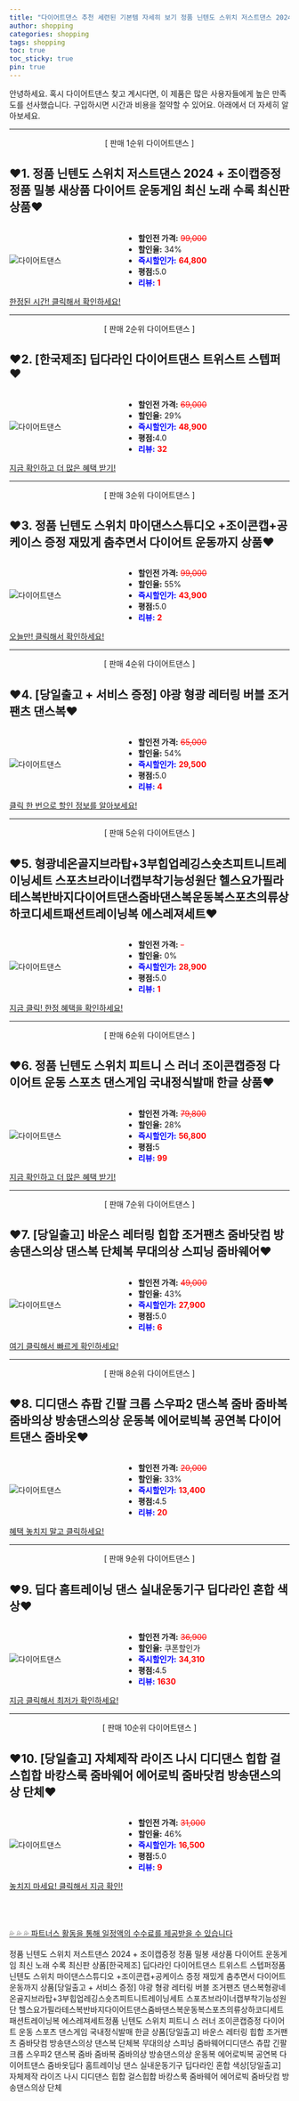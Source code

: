 ```yaml
---
title: "다이어트댄스 추천 세련된 기본템 자세히 보기 정품 닌텐도 스위치 저스트댄스 2024"
author: shopping
categories: shopping
tags: shopping
toc: true
toc_sticky: true
pin: true
---
```

안녕하세요. 혹시 다이어트댄스 찾고 계시다면, 이 제품은 많은 사용자들에게 높은 만족도를 선사했습니다. 구입하시면 시간과 비용을 절약할 수 있어요. 아래에서 더 자세히 알아보세요.

---
<p class="toplist" style="margin: 0 auto; display: block; width: fit-content;">[ 판매 1순위 다이어트댄스 ]</p>

<h2><strong>❤️1. 정품 닌텐도 스위치 저스트댄스 2024 + 조이캡증정 정품 밀봉 새상품 다이어트 운동게임 최신 노래 수록 최신판 상품❤️</strong></h2>

<div style="display: flex; align-items: center;">
    <div style="flex: 0.4;">
        <img src="https://thumbnail7.coupangcdn.com/thumbnails/remote/230x230ex/image/vendor_inventory/4c4f/5de710a73ae29c6f8e34e9fd892e8c22beb13f4e87732983b09c65e9f5bf.png" alt="다이어트댄스" style="max-width: 100%;">
    </div>
    <div style="flex: 0.6; margin-left: 10px;">
        <ul>
            <li><strong>할인전 가격:</strong> <del style="color: red;">99,000</del></li>
            <li><strong>할인율:</strong> 34%</li>
            <li><span style='color:blue'><strong>즉시할인가:</strong></span> <span style='color:red'><strong>64,800</strong></span></li>
            <li><strong>평점:</strong>5.0</li>
            <li><span style='color:blue'><strong>리뷰:</strong></span> <span style='color:red'><strong>1</strong></span></li>
        </ul>
    </div>
</div>
<div class="center">
    <a href="https://selin100587001.github.io?lptag=AF9450613&subid=githubio&pageKey=8146852387&traceid=V0-153&itemId=23168554303&vendorItemId=90201331060" class="myButton">
        한정된 시간! 클릭해서 확인하세요!
    </a>
</div>


---
<p class="toplist" style="margin: 0 auto; display: block; width: fit-content;">[ 판매 2순위 다이어트댄스 ]</p>

<h2><strong>❤️2. [한국제조] 딥다라인 다이어트댄스 트위스트 스텝퍼❤️</strong></h2>

<div style="display: flex; align-items: center;">
    <div style="flex: 0.4;">
        <img src="https://thumbnail9.coupangcdn.com/thumbnails/remote/230x230ex/image/vendor_inventory/4da4/e4653155880aa19d4158c7643e664731a243aec4beab01d03040fe924b79.jpg" alt="다이어트댄스" style="max-width: 100%;">
    </div>
    <div style="flex: 0.6; margin-left: 10px;">
        <ul>
            <li><strong>할인전 가격:</strong> <del style="color: red;">69,000</del></li>
            <li><strong>할인율:</strong> 29%</li>
            <li><span style='color:blue'><strong>즉시할인가:</strong></span> <span style='color:red'><strong>48,900</strong></span></li>
            <li><strong>평점:</strong>4.0</li>
            <li><span style='color:blue'><strong>리뷰:</strong></span> <span style='color:red'><strong>32</strong></span></li>
        </ul>
    </div>
</div>
<div class="center">
    <a href="https://selin100587001.github.io?lptag=AF9450613&subid=githubio&pageKey=7444918698&traceid=V0-153&itemId=19368368703&vendorItemId=74568538400" class="myButton">
        지금 확인하고 더 많은 혜택 받기!
    </a>
</div>


---
<p class="toplist" style="margin: 0 auto; display: block; width: fit-content;">[ 판매 3순위 다이어트댄스 ]</p>

<h2><strong>❤️3. 정품 닌텐도 스위치 마이댄스스튜디오 +조이콘캡+공케이스 증정 재밌게 춤추면서 다이어트 운동까지 상품❤️</strong></h2>

<div style="display: flex; align-items: center;">
    <div style="flex: 0.4;">
        <img src="https://thumbnail7.coupangcdn.com/thumbnails/remote/230x230ex/image/vendor_inventory/99b5/799321a10c3e0f7b3a080e8abe4c4664aa8a2aa8e41cf0105a48eeb65f96.png" alt="다이어트댄스" style="max-width: 100%;">
    </div>
    <div style="flex: 0.6; margin-left: 10px;">
        <ul>
            <li><strong>할인전 가격:</strong> <del style="color: red;">99,000</del></li>
            <li><strong>할인율:</strong> 55%</li>
            <li><span style='color:blue'><strong>즉시할인가:</strong></span> <span style='color:red'><strong>43,900</strong></span></li>
            <li><strong>평점:</strong>5.0</li>
            <li><span style='color:blue'><strong>리뷰:</strong></span> <span style='color:red'><strong>2</strong></span></li>
        </ul>
    </div>
</div>
<div class="center">
    <a href="https://selin100587001.github.io?lptag=AF9450613&subid=githubio&pageKey=8161251789&traceid=V0-153&itemId=23268476360&vendorItemId=90300830942" class="myButton">
        오늘만! 클릭해서 확인하세요!
    </a>
</div>


---
<p class="toplist" style="margin: 0 auto; display: block; width: fit-content;">[ 판매 4순위 다이어트댄스 ]</p>

<h2><strong>❤️4. [당일출고 + 서비스 증정] 야광 형광 레터링 버블 조거팬츠 댄스복❤️</strong></h2>

<div style="display: flex; align-items: center;">
    <div style="flex: 0.4;">
        <img src="https://thumbnail6.coupangcdn.com/thumbnails/remote/230x230ex/image/vendor_inventory/974b/541ddb9357ef8458b535ac17bd8d6e575e89f1942f78b0982044e817f20e.jpg" alt="다이어트댄스" style="max-width: 100%;">
    </div>
    <div style="flex: 0.6; margin-left: 10px;">
        <ul>
            <li><strong>할인전 가격:</strong> <del style="color: red;">65,000</del></li>
            <li><strong>할인율:</strong> 54%</li>
            <li><span style='color:blue'><strong>즉시할인가:</strong></span> <span style='color:red'><strong>29,500</strong></span></li>
            <li><strong>평점:</strong>5.0</li>
            <li><span style='color:blue'><strong>리뷰:</strong></span> <span style='color:red'><strong>4</strong></span></li>
        </ul>
    </div>
</div>
<div class="center">
    <a href="https://selin100587001.github.io?lptag=AF9450613&subid=githubio&pageKey=7800484256&traceid=V0-153&itemId=21124762785&vendorItemId=88186533426" class="myButton">
        클릭 한 번으로 할인 정보를 알아보세요!
    </a>
</div>


---
<p class="toplist" style="margin: 0 auto; display: block; width: fit-content;">[ 판매 5순위 다이어트댄스 ]</p>

<h2><strong>❤️5. 형광네온골지브라탑+3부힙업레깅스숏츠피트니트레이닝세트 스포츠브라이너캡부착기능성원단 헬스요가필라테스복반바지다이어트댄스줌바댄스복운동복스포츠의류상하코디세트패션트레이닝복 에스레져세트❤️</strong></h2>

<div style="display: flex; align-items: center;">
    <div style="flex: 0.4;">
        <img src="https://thumbnail8.coupangcdn.com/thumbnails/remote/230x230ex/image/vendor_inventory/fb4c/abfe68f28ace3a6ce4d0fb5e40153976bb725cfebfc6cabce9a64c1035ee.jpg" alt="다이어트댄스" style="max-width: 100%;">
    </div>
    <div style="flex: 0.6; margin-left: 10px;">
        <ul>
            <li><strong>할인전 가격:</strong> <del style="color: red;">-</del></li>
            <li><strong>할인율:</strong> 0%</li>
            <li><span style='color:blue'><strong>즉시할인가:</strong></span> <span style='color:red'><strong>28,900</strong></span></li>
            <li><strong>평점:</strong>5.0</li>
            <li><span style='color:blue'><strong>리뷰:</strong></span> <span style='color:red'><strong>1</strong></span></li>
        </ul>
    </div>
</div>
<div class="center">
    <a href="https://selin100587001.github.io?lptag=AF9450613&subid=githubio&pageKey=8116366901&traceid=V0-153&itemId=23010836646&vendorItemId=90639759407" class="myButton">
        지금 클릭! 한정 혜택을 확인하세요!
    </a>
</div>


---
<p class="toplist" style="margin: 0 auto; display: block; width: fit-content;">[ 판매 6순위 다이어트댄스 ]</p>

<h2><strong>❤️6. 정품 닌텐도 스위치 피트니 스 러너 조이콘캡증정 다이어트 운동 스포츠 댄스게임 국내정식발매 한글 상품❤️</strong></h2>

<div style="display: flex; align-items: center;">
    <div style="flex: 0.4;">
        <img src="https://thumbnail6.coupangcdn.com/thumbnails/remote/230x230ex/image/vendor_inventory/1747/7e55e681d14b6f578d354c450061f2d34b670566e612d70cd7056c43489c.png" alt="다이어트댄스" style="max-width: 100%;">
    </div>
    <div style="flex: 0.6; margin-left: 10px;">
        <ul>
            <li><strong>할인전 가격:</strong> <del style="color: red;">79,800</del></li>
            <li><strong>할인율:</strong> 28%</li>
            <li><span style='color:blue'><strong>즉시할인가:</strong></span> <span style='color:red'><strong>56,800</strong></span></li>
            <li><strong>평점:</strong>5</li>
            <li><span style='color:blue'><strong>리뷰:</strong></span> <span style='color:red'><strong>99</strong></span></li>
        </ul>
    </div>
</div>
<div class="center">
    <a href="https://selin100587001.github.io?lptag=AF9450613&subid=githubio&pageKey=8181598720&traceid=V0-153&itemId=23393347248&vendorItemId=90420651618" class="myButton">
        지금 확인하고 더 많은 혜택 받기!
    </a>
</div>


---
<p class="toplist" style="margin: 0 auto; display: block; width: fit-content;">[ 판매 7순위 다이어트댄스 ]</p>

<h2><strong>❤️7. [당일출고] 바운스 레터링 힙합 조거팬츠 줌바닷컴 방송댄스의상 댄스복 단체복 무대의상 스피닝 줌바웨어❤️</strong></h2>

<div style="display: flex; align-items: center;">
    <div style="flex: 0.4;">
        <img src="https://thumbnail6.coupangcdn.com/thumbnails/remote/230x230ex/image/vendor_inventory/630a/1fa9eea61d5a978f98950f6ecbf432bac9ad69c81fa308ef172eb3334752.jpg" alt="다이어트댄스" style="max-width: 100%;">
    </div>
    <div style="flex: 0.6; margin-left: 10px;">
        <ul>
            <li><strong>할인전 가격:</strong> <del style="color: red;">49,000</del></li>
            <li><strong>할인율:</strong> 43%</li>
            <li><span style='color:blue'><strong>즉시할인가:</strong></span> <span style='color:red'><strong>27,900</strong></span></li>
            <li><strong>평점:</strong>5.0</li>
            <li><span style='color:blue'><strong>리뷰:</strong></span> <span style='color:red'><strong>6</strong></span></li>
        </ul>
    </div>
</div>
<div class="center">
    <a href="https://selin100587001.github.io?lptag=AF9450613&subid=githubio&pageKey=7652830672&traceid=V0-153&itemId=20367038321&vendorItemId=87450886951" class="myButton">
        여기 클릭해서 빠르게 확인하세요!
    </a>
</div>


---
<p class="toplist" style="margin: 0 auto; display: block; width: fit-content;">[ 판매 8순위 다이어트댄스 ]</p>

<h2><strong>❤️8. 디디댄스 츄팝 긴팔 크롭 스우파2 댄스복 줌바 줌바복 줌바의상 방송댄스의상 운동복 에어로빅복 공연복 다이어트댄스 줌바옷❤️</strong></h2>

<div style="display: flex; align-items: center;">
    <div style="flex: 0.4;">
        <img src="https://thumbnail6.coupangcdn.com/thumbnails/remote/230x230ex/image/vendor_inventory/1e52/64e39746f7e744f41634ffffd4d5a949ba3156ced76bb6836307d5be7e88.jpg" alt="다이어트댄스" style="max-width: 100%;">
    </div>
    <div style="flex: 0.6; margin-left: 10px;">
        <ul>
            <li><strong>할인전 가격:</strong> <del style="color: red;">20,000</del></li>
            <li><strong>할인율:</strong> 33%</li>
            <li><span style='color:blue'><strong>즉시할인가:</strong></span> <span style='color:red'><strong>13,400</strong></span></li>
            <li><strong>평점:</strong>4.5</li>
            <li><span style='color:blue'><strong>리뷰:</strong></span> <span style='color:red'><strong>20</strong></span></li>
        </ul>
    </div>
</div>
<div class="center">
    <a href="https://selin100587001.github.io?lptag=AF9450613&subid=githubio&pageKey=7652830417&traceid=V0-153&itemId=20367037351&vendorItemId=87888061286" class="myButton">
        혜택 놓치지 말고 클릭하세요!
    </a>
</div>


---
<p class="toplist" style="margin: 0 auto; display: block; width: fit-content;">[ 판매 9순위 다이어트댄스 ]</p>

<h2><strong>❤️9. 딥다 홈트레이닝 댄스 실내운동기구 딥다라인 혼합 색상❤️</strong></h2>

<div style="display: flex; align-items: center;">
    <div style="flex: 0.4;">
        <img src="https://thumbnail6.coupangcdn.com/thumbnails/remote/230x230ex/image/retail/images/7180096303956886-a923316a-0b5a-4f4d-96d8-53c1dc7e36bc.jpg" alt="다이어트댄스" style="max-width: 100%;">
    </div>
    <div style="flex: 0.6; margin-left: 10px;">
        <ul>
            <li><strong>할인전 가격:</strong> <del style="color: red;">36,900</del></li>
            <li><strong>할인율:</strong> 쿠폰할인가</li>
            <li><span style='color:blue'><strong>즉시할인가:</strong></span> <span style='color:red'><strong>34,310</strong></span></li>
            <li><strong>평점:</strong>4.5</li>
            <li><span style='color:blue'><strong>리뷰:</strong></span> <span style='color:red'><strong>1630</strong></span></li>
        </ul>
    </div>
</div>
<div class="center">
    <a href="https://selin100587001.github.io?lptag=AF9450613&subid=githubio&pageKey=275937385&traceid=V0-153&itemId=873421512&vendorItemId=5205778109" class="myButton">
        지금 클릭해서 최저가 확인하세요!
    </a>
</div>


---
<p class="toplist" style="margin: 0 auto; display: block; width: fit-content;">[ 판매 10순위 다이어트댄스 ]</p>

<h2><strong>❤️10. [당일출고] 자체제작 라이즈 나시 디디댄스 힙합 걸스힙합 바캉스룩 줌바웨어 에어로빅 줌바닷컴 방송댄스의상 단체❤️</strong></h2>

<div style="display: flex; align-items: center;">
    <div style="flex: 0.4;">
        <img src="https://thumbnail8.coupangcdn.com/thumbnails/remote/230x230ex/image/vendor_inventory/0b93/517634329ce7ff2be45be13ef4fe27f4e5050c657517ccdbe062f579d339.jpg" alt="다이어트댄스" style="max-width: 100%;">
    </div>
    <div style="flex: 0.6; margin-left: 10px;">
        <ul>
            <li><strong>할인전 가격:</strong> <del style="color: red;">31,000</del></li>
            <li><strong>할인율:</strong> 46%</li>
            <li><span style='color:blue'><strong>즉시할인가:</strong></span> <span style='color:red'><strong>16,500</strong></span></li>
            <li><strong>평점:</strong>5.0</li>
            <li><span style='color:blue'><strong>리뷰:</strong></span> <span style='color:red'><strong>9</strong></span></li>
        </ul>
    </div>
</div>
<div class="center">
    <a href="https://selin100587001.github.io?lptag=AF9450613&subid=githubio&pageKey=8029017835&traceid=V0-153&itemId=22443954039&vendorItemId=90161730995" class="myButton">
        놓치지 마세요! 클릭해서 지금 확인!
    </a>
</div>

<br><br><br>[💦 💦 💦 파트너스 활동을 통해 일정액의 수수료를 제공받을 수 있습니다](https://link.coupang.com/a/bcpT2c)<br><br>정품 닌텐도 스위치 저스트댄스 2024 + 조이캡증정 정품 밀봉 새상품 다이어트 운동게임 최신 노래 수록 최신판 상품[한국제조] 딥다라인 다이어트댄스 트위스트 스텝퍼정품 닌텐도 스위치 마이댄스스튜디오 +조이콘캡+공케이스 증정 재밌게 춤추면서 다이어트 운동까지 상품[당일출고 + 서비스 증정] 야광 형광 레터링 버블 조거팬츠 댄스복형광네온골지브라탑+3부힙업레깅스숏츠피트니트레이닝세트 스포츠브라이너캡부착기능성원단 헬스요가필라테스복반바지다이어트댄스줌바댄스복운동복스포츠의류상하코디세트패션트레이닝복 에스레져세트정품 닌텐도 스위치 피트니 스 러너 조이콘캡증정 다이어트 운동 스포츠 댄스게임 국내정식발매 한글 상품[당일출고] 바운스 레터링 힙합 조거팬츠 줌바닷컴 방송댄스의상 댄스복 단체복 무대의상 스피닝 줌바웨어디디댄스 츄팝 긴팔 크롭 스우파2 댄스복 줌바 줌바복 줌바의상 방송댄스의상 운동복 에어로빅복 공연복 다이어트댄스 줌바옷딥다 홈트레이닝 댄스 실내운동기구 딥다라인 혼합 색상[당일출고] 자체제작 라이즈 나시 디디댄스 힙합 걸스힙합 바캉스룩 줌바웨어 에어로빅 줌바닷컴 방송댄스의상 단체